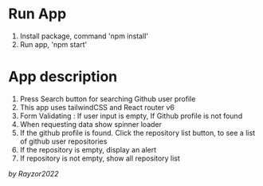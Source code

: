 # Run App
1. Install package, command 'npm install'
2. Run app, 'npm start'

# App description
1. Press Search button for searching Github user profile 
2. This app uses tailwindCSS and React router v6
3. Form Validating : If user input is empty, If Github profile is not found
4. When requesting data show spinner loader
5. If the github profile is found. Click the repository list button, to see a list of github user repositories
6. If the repository is empty, display an alert
7. If repository is not empty, show all repository list

*by Rayzor2022*